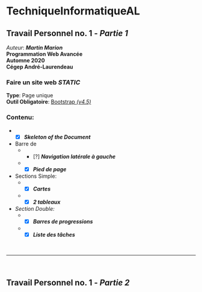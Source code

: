 # TechniqueInformatiqueAL

## Travail Personnel no. 1 - *Partie 1*

*Auteur*: *__Martin Marion__*<br>
__Programmation Web Avancée__<br>
__Automne 2020__<br>
__Cégep André-Laurendeau__<br>

### Faire un site web *STATIC*
  __Type__: Page unique<br>
  __Outil Obligatoire__: [Bootstrap *(v4.5)*](https://getbootstrap.com/docs/4.5/getting-started/introduction/)


### Contenu:

* - [x] *__Skeleton of the Document__*
* Barre de
  * - [?] *__Navigation latérale à gauche__*
  * - [x] *__Pied de page__*
* Sections Simple:
  * - [x] *__Cartes__*
  * - [x] *__2 tableaux__*
* *Section Double:*
  * - [x] *__Barres de progressions__*
  * - [x] *__Liste des tâches__*
<br>
<hr>
<br>

## Travail Personnel no. 1 - *Partie 2*

